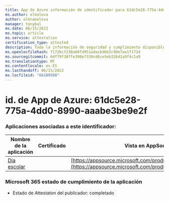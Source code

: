 ```yaml
---
title: App de Azure información de identificador para 61dc5e28-775a-4dd0-8990-aaabe3be9e2f
ms.author: elmalova
author: elenamalova
manager: tonybal
ms.date: 06/15/2022
ms.topic: article
ms.service: attestation
certification_type: attested
description: Toda la información de seguridad y cumplimiento disponible para 61dc5e28-775a-4dd0-8990-aaabe3be9e2f.
ms.openlocfilehash: f172bcf230a68fd951adacbdbb2c90e7ae1f1724
ms.sourcegitcommit: 6df79f38ffe390e7339cd6ce5eb32641a9f4c1a9
ms.translationtype: MT
ms.contentlocale: es-ES
ms.lasthandoff: 06/15/2022
ms.locfileid: "66109508"
---
```

# <a name="azure-app-id-61dc5e28-775a-4dd0-8990-aaabe3be9e2f"></a>id. de App de Azure: 61dc5e28-775a-4dd0-8990-aaabe3be9e2f


### <a name="apps-associated-with-this-id"></a>Aplicaciones asociadas a este identificador:
| **Nombre de la aplicación** | **Certificado** | **Vista en AppSource** |
|--------------|---------------|-----------------------|
| [Día escolar](../forward/WA200001430.md) |  | [https://appsource.microsoft.com/product/office/WA200001430](https://appsource.microsoft.com/product/office/WA200001430) |

### <a name="microsoft-365-app-compliance-status"></a>Microsoft 365 estado de cumplimiento de la aplicación
- Estado de Attestaton del publicador: completado
